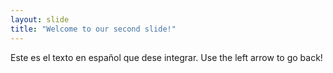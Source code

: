 ```yaml
---
layout: slide
title: "Welcome to our second slide!"
---
```

Este es el texto en español que dese integrar.
Use the left arrow to go back!
